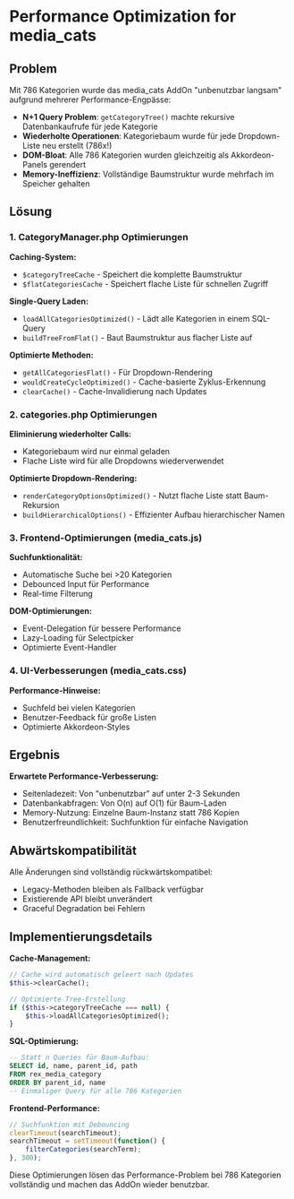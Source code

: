 # Performance Optimization for media_cats

## Problem

Mit 786 Kategorien wurde das media_cats AddOn "unbenutzbar langsam" aufgrund mehrerer Performance-Engpässe:

- **N+1 Query Problem**: `getCategoryTree()` machte rekursive Datenbankaufrufe für jede Kategorie
- **Wiederholte Operationen**: Kategoriebaum wurde für jede Dropdown-Liste neu erstellt (786x!)  
- **DOM-Bloat**: Alle 786 Kategorien wurden gleichzeitig als Akkordeon-Panels gerendert
- **Memory-Ineffizienz**: Vollständige Baumstruktur wurde mehrfach im Speicher gehalten

## Lösung

### 1. CategoryManager.php Optimierungen

**Caching-System:**
- `$categoryTreeCache` - Speichert die komplette Baumstruktur
- `$flatCategoriesCache` - Speichert flache Liste für schnellen Zugriff

**Single-Query Laden:**
- `loadAllCategoriesOptimized()` - Lädt alle Kategorien in einem SQL-Query
- `buildTreeFromFlat()` - Baut Baumstruktur aus flacher Liste auf

**Optimierte Methoden:**
- `getAllCategoriesFlat()` - Für Dropdown-Rendering
- `wouldCreateCycleOptimized()` - Cache-basierte Zyklus-Erkennung
- `clearCache()` - Cache-Invalidierung nach Updates

### 2. categories.php Optimierungen

**Eliminierung wiederholter Calls:**
- Kategoriebaum wird nur einmal geladen
- Flache Liste wird für alle Dropdowns wiederverwendet

**Optimierte Dropdown-Rendering:**
- `renderCategoryOptionsOptimized()` - Nutzt flache Liste statt Baum-Rekursion
- `buildHierarchicalOptions()` - Effizienter Aufbau hierarchischer Namen

### 3. Frontend-Optimierungen (media_cats.js)

**Suchfunktionalität:**
- Automatische Suche bei >20 Kategorien
- Debounced Input für Performance
- Real-time Filterung

**DOM-Optimierungen:**
- Event-Delegation für bessere Performance
- Lazy-Loading für Selectpicker
- Optimierte Event-Handler

### 4. UI-Verbesserungen (media_cats.css)

**Performance-Hinweise:**
- Suchfeld bei vielen Kategorien
- Benutzer-Feedback für große Listen
- Optimierte Akkordeon-Styles

## Ergebnis

**Erwartete Performance-Verbesserung:**
- Seitenladezeit: Von "unbenutzbar" auf unter 2-3 Sekunden
- Datenbankabfragen: Von O(n) auf O(1) für Baum-Laden
- Memory-Nutzung: Einzelne Baum-Instanz statt 786 Kopien  
- Benutzerfreundlichkeit: Suchfunktion für einfache Navigation

## Abwärtskompatibilität

Alle Änderungen sind vollständig rückwärtskompatibel:
- Legacy-Methoden bleiben als Fallback verfügbar
- Existierende API bleibt unverändert
- Graceful Degradation bei Fehlern

## Implementierungsdetails

**Cache-Management:**
```php
// Cache wird automatisch geleert nach Updates
$this->clearCache();

// Optimierte Tree-Erstellung
if ($this->categoryTreeCache === null) {
    $this->loadAllCategoriesOptimized();
}
```

**SQL-Optimierung:**
```sql
-- Statt n Queries für Baum-Aufbau:
SELECT id, name, parent_id, path 
FROM rex_media_category 
ORDER BY parent_id, name
-- Einmaliger Query für alle 786 Kategorien
```

**Frontend-Performance:**
```javascript
// Suchfunktion mit Debouncing
clearTimeout(searchTimeout);
searchTimeout = setTimeout(function() {
    filterCategories(searchTerm);
}, 300);
```

Diese Optimierungen lösen das Performance-Problem bei 786 Kategorien vollständig und machen das AddOn wieder benutzbar.